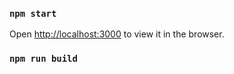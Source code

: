 

### `npm start`

Open [http://localhost:3000](http://localhost:3000) to view it in the browser.


### `npm run build`


